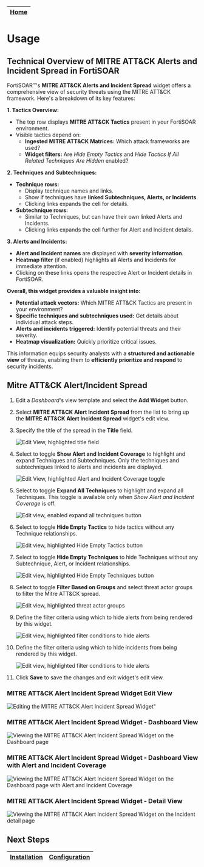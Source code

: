 | [Home](../README.md) |
|----------------------|

# Usage

## Technical Overview of MITRE ATT&CK Alerts and Incident Spread in FortiSOAR

FortiSOAR&trade;'s **MITRE ATT&CK Alerts and Incident Spread** widget offers a comprehensive view of security threats using the MITRE ATT&CK framework. Here's a breakdown of its key features:

**1. Tactics Overview:**

- The top row displays **MITRE ATT&CK Tactics** present in your FortiSOAR environment.
- Visible tactics depend on:
    - **Ingested MITRE ATT&CK Matrices:** Which attack frameworks are used?
    - **Widget filters:** Are *Hide Empty Tactics* and *Hide Tactics If All Related Techniques Are Hidden* enabled?

**2. Techniques and Subtechniques:**

- **Technique rows:**
    - Display technique names and links.
    - Show if techniques have **linked Subtechniques, Alerts, or Incidents**.
    - Clicking links expands the cell for details.
- **Subtechnique rows:**
    - Similar to Techniques, but can have their own linked Alerts and Incidents.
    - Clicking links expands the cell further for Alert and Incident details.

**3. Alerts and Incidents:**

- **Alert and Incident names** are displayed with **severity information**.
- **Heatmap filter** (if enabled) highlights all Alerts and Incidents for immediate attention.
- Clicking on these links opens the respective Alert or Incident details in FortiSOAR.

**Overall, this widget provides a valuable insight into:**

- **Potential attack vectors:** Which MITRE ATT&CK Tactics are present in your environment?
- **Specific techniques and subtechniques used:** Get details about individual attack steps.
- **Alerts and incidents triggered:** Identify potential threats and their severity.
- **Heatmap visualization:** Quickly prioritize critical issues.

This information equips security analysts with a **structured and actionable view** of threats, enabling them to **efficiently prioritize and respond** to security incidents.

## Mitre ATT&CK Alert/Incident Spread

1. Edit a *Dashboard*'s view template and select the **Add Widget** button.

2. Select **MITRE ATT&CK Alert Incident Spread** from the list to bring up the **MITRE ATT&CK Alert Incident Spread** widget's edit view.

3. Specify the title of the spread in the **Title** field.

    ![Edit View, highlighted title field](./res/edit_view_title.png)

4. Select to toggle **Show Alert and Incident Coverage** to highlight and expand Techniques and Subtechniques. Only the techniques and subtechniques linked to alerts and incidents are displayed.

    ![Edit View, highlighted Alert and Incident Coverage toggle](./res/edit_view_alert_incident_coverage.png)

5. Select to toggle **Expand All Techniques** to highlight and expand all Techniques. This toggle is available only when *Show Alert and Incident Coverage* is off.

    ![Edit view, enabled expand all techniques button](./res/edit_view_expand_all_techniques.png)

6. Select to toggle **Hide Empty Tactics** to hide tactics without any Technique relationships.

    ![Edit view, highlighted Hide Empty Tactics button](./res/edit_view_hide_empty_tactics.png)

7. Select to toggle **Hide Empty Techniques** to hide Techniques without any Subtechnique, Alert, or Incident relationships.

    ![Edit view, highlighted Hide Empty Techniques button](./res/edit_view_hide_empty_techniques.png)

8. Select to toggle **Filter Based on Groups** and select threat actor groups to filter the Mitre ATT&CK spread.

    ![Edit view, highlighted threat actor groups](./res/edit_view_filter_by_groups.png)

9. Define the filter criteria using which to hide alerts from being rendered by this widget.

    ![Edit view, highlighted filter conditions to hide alerts](./res/edit_view_filter_to_hide_alerts.png)

10. Define the filter criteria using which to hide incidents from being rendered by this widget.

    ![Edit view, highlighted filter conditions to hide alerts](./res/edit_view_filter_to_hide_indicators.png)

11. Click **Save** to save the changes and exit widget's edit view.

### MITRE ATT&CK Alert Incident Spread Widget Edit View

![Editing the MITRE ATT&CK Alert Incident Spread Widget](./res/edit_view.png)"

### MITRE ATT&CK Alert Incident Spread Widget - Dashboard View

![Viewing the MITRE ATT&CK Alert Incident Spread Widget on the Dashboard page](./res/dashboard_view.png)

### MITRE ATT&CK Alert Incident Spread Widget - Dashboard View with Alert and Incident Coverage

![Viewing the MITRE ATT&CK Alert Incident Spread Widget on the Dashboard page with Alert and Incident Coverage](./res/dashboard_view_heatmap.png)

### MITRE ATT&CK Alert Incident Spread Widget - Detail View

![Viewing the MITRE ATT&CK Alert Incident Spread Widget on the Incident detail page](./res/detail_view.png)

## Next Steps

| [Installation](./setup.md#installation) | [Configuration](./setup.md#configuration) |
|-----------------------------------------|-------------------------------------------|
